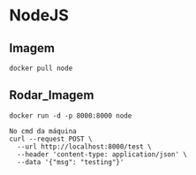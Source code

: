 # NodeJS

## Imagem

```CMD
docker pull node
```

## Rodar_Imagem

```CMD
docker run -d -p 8000:8000 node

No cmd da máquina
curl --request POST \
  --url http://localhost:8000/test \
  --header 'content-type: application/json' \
  --data '{"msg": "testing"}'
```
